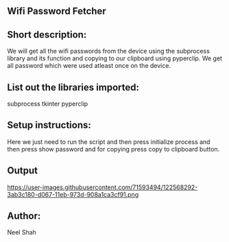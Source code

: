 ## Wifi Password Fetcher

## Short description:
We will get all the wifi passwords from the device using the subprocess library and its function and copying to our clipboard using pyperclip.
We get all password which were used atleast once on the device.

## List out the libraries imported:
subprocess
tkinter
pyperclip

## Setup instructions:
Here we just need to run the script and then press initialize process and then  press show password and for copying press copy to clipboard button.

## Output
https://user-images.githubusercontent.com/71593494/122568292-3ab3c180-d067-11eb-973d-908a1ca3cf91.png


## Author:
Neel Shah
